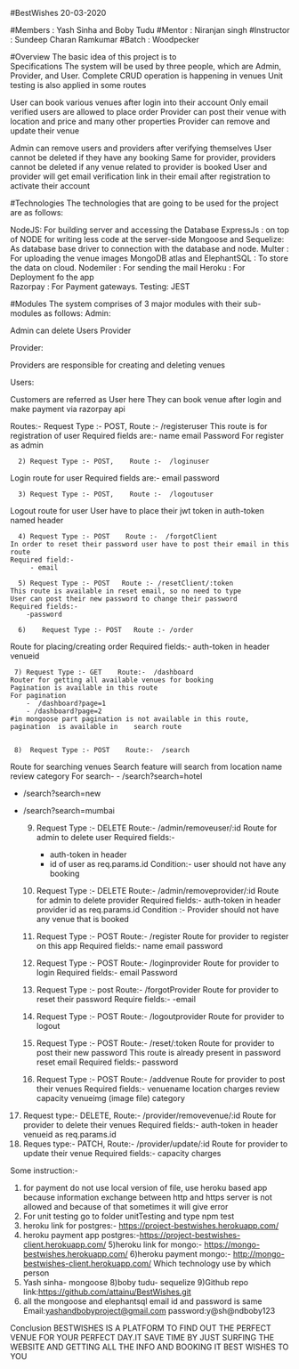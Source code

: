 
#BestWishes
20-03-2020

#Members         :  Yash Sinha and Boby Tudu
#Mentor        :  Niranjan singh
#Instructor        :  Sundeep Charan Ramkumar
#Batch            :  Woodpecker

#Overview
The basic idea of this project is to     
Specifications
The system will be used by     three people, which are Admin, Provider, and User.
Complete CRUD operation is happening in venues
Unit testing is also applied in some routes
     
User can book various venues after login into their account
Only email verified  users are allowed to place order
Provider can post their venue with location and price and many other properties
Provider can remove and update their venue
     
Admin can remove users and providers after verifying themselves
User cannot be deleted if they have any booking
Same for provider, providers cannot be deleted if any venue related to provider is booked
User and provider will get email verification link in their email after registration to activate their account
     


#Technologies
The technologies that are going to be used for the project are as follows:

NodeJS: For building server and accessing the Database
ExpressJs  :  on top of NODE for writing less code at the server-side
Mongoose and Sequelize: As database base driver to connection with the database and node.
Multer  :  For uploading the venue images
MongoDB atlas and ElephantSQL  :  To store the data on cloud.
Nodemiler  :  For sending the mail
Heroku  : For Deployment fo the app  
Razorpay  : For Payment gateways.
Testing: JEST


#Modules
The system comprises of 3 major modules with their sub-modules as follows:
Admin:
     
Admin can delete
Users
Provider
     
Provider:


Providers are responsible for creating and deleting venues

Users:
 
Customers are referred as User here
They can book venue after login and make payment via razorpay api 
         
     



Routes:-
Request Type :- POST,    Route :-  /registeruser
    This route is for registration of user
    Required fields are:-
name 
email 
Password
For register as admin 


    
      2) Request Type :- POST,    Route :-  /loginuser
Login route for user
Required fields are:-
email
password

      3) Request Type :- POST,    Route :-  /logoutuser
Logout route for user
User have to place their jwt token in auth-token named header

      4) Request Type :- POST    Route :-  /forgotClient
    In order to reset their password user have to post their email in this route
    Required field:-
         - email
    
      5) Request Type :- POST   Route :- /resetClient/:token
    This route is available in reset email, so no need to type 
    User can post their new password to change their password
    Required fields:-
        -password
 
      6)    Request Type :- POST   Route :- /order
Route for placing/creating order
Required fields:-
auth-token in header
venueid
 
     7) Request Type :- GET    Route:-  /dashboard
    Router for getting all available venues for booking
    Pagination is available in this route
    For pagination
        -  /dashboard?page=1
        - /dashboard?page=2
    #in mongoose part pagination is not available in this route, pagination  is available in    search route


     8)  Request Type :- POST    Route:-  /search
Route for searching venues
Search feature will search from
location
name
review
category
    For search-
        - /search?search=hotel
- /search?search=new
- /search?search=mumbai



     9) Request Type :- DELETE    Route:-  /admin/removeuser/:id
    Route for admin to delete user
    Required fields:-
        - auth-token in header
        - id of user as req.params.id
    Condition:- user should not have any booking
    
     10) Request Type :- DELETE    Route:-  /admin/removeprovider/:id
    Route for admin to delete provider
    Required fields:-
auth-token in header
provider id as req.params.id
    Condition :- Provider should not have any venue that is booked

     11) Request Type :- POST    Route:-  /register
    Route for provider to register on this app
    Required fields:-
name
email
password
    
     12) Request Type :- POST    Route:-  /loginprovider
    Route for provider to login
    Required fields:-
email
Password


     13) Request Type :- post    Route:-  /forgotProvider
Route for provider to reset their password
Require fields:-
    -email

     14)  Request Type :- POST    Route:-  /logoutprovider
    Route for provider to logout

     15) Request Type :- POST     Route:-  /reset/:token
    Route for provider to post their new password
    This route is already present in password reset email
    Required fields:-
password

    16) Request Type :- POST    Route:-  /addvenue
Route for provider to post their venues
Required fields:-
venuename
location
charges
review
capacity
venueimg (image file)
category 
17) Request type:- DELETE, Route:- /provider/removevenue/:id
    Route for provider to delete their venues
    Required fields:-
auth-token in header
venueid as req.params.id
18) Reques type:- PATCH,        Route:- /provider/update/:id
    Route for provider to update their venue
    Required fields:- 
capacity
charges


Some instruction:-
1) for payment do not use local version of file, use heroku based app because   information exchange between http and https server is not allowed and because of that sometimes it will give error 
2) For unit testing go to folder unitTesting and type npm test
3) heroku link for postgres:-  https://project-bestwishes.herokuapp.com/
4) heroku payment app postgres:-https://project-bestwishes-client.herokuapp.com/
5)heroku link for mongo:- https://mongo-bestwishes.herokuapp.com/
6)heroku payment mongo:- http://mongo-bestwishes-client.herokuapp.com/
Which technology use by which person
7) Yash sinha- mongoose
8)boby tudu- sequelize
9)Github repo link:https://github.com/attainu/BestWishes.git
10) all the mongoose and elephantsql   email id and password is same
     Email:yashandbobyproject@gmail.com 
    password:y@sh@ndboby123
    




Conclusion
BESTWISHES IS A PLATFORM TO FIND OUT THE PERFECT VENUE FOR YOUR PERFECT DAY.IT SAVE TIME BY JUST SURFING THE WEBSITE AND GETTING ALL THE INFO AND BOOKING IT
         BEST WISHES TO YOU 
